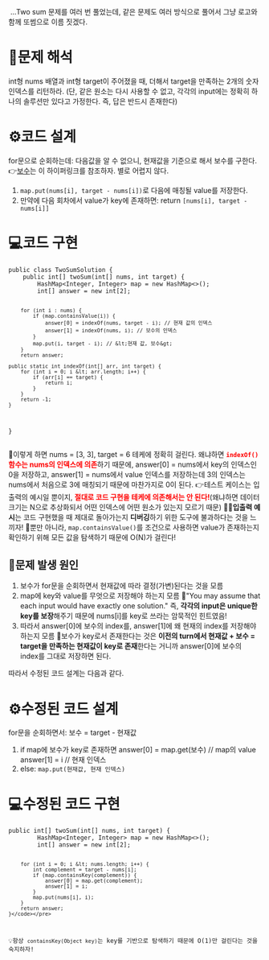 <p><img alt="" src="https://velog.velcdn.com/images/csj0209/post/e8cbcfb8-ae63-4075-a0a1-df26f43641c7/image.png" />
...Two sum 문제를 여러 번 풀었는데, 같은 문제도 여러 방식으로 풀어서 그냥 로고와 함께 또썸으로 이름 짓겠다.</p>
<h1 id="📜문제-해석">📜문제 해석</h1>
<p>int형 nums 배열과 int형 target이 주어졌을 때, 더해서 target을 만족하는 2개의 숫자 인덱스를 리턴하라.
(단, 같은 원소는 다시 사용할 수 없고, 각각의 input에는 정확히 하나의 솔루션만 있다고 가정한다. 즉, 답은 반드시 존재한다)</p>
<h1 id="⚙️코드-설계">⚙️코드 설계</h1>
<p>for문으로 순회하는데:
다음값을 알 수 없으니, 현재값을 기준으로 해서 보수를 구한다.
👉<a href="https://velog.io/@csj0209/LeetCodeTwo-Sum#%EB%B3%B4%EC%88%98complement%EB%9E%80">보수</a>는 이 하이퍼링크를 참조하자. 별로 어렵지 않다.</p>
<ol>
<li><code>map.put(nums[i], target - nums[i])</code>로 다음에 매칭될 value를 저장한다.</li>
<li>만약에 다음 회차에서 value가 key에 존재하면:
  return <code>[nums[i], target - nums[i]]</code></li>
</ol>
<h1 id="💻코드-구현">💻코드 구현</h1>
<pre><code class="language-java">public class TwoSumSolution {
    public int[] twoSum(int[] nums, int target) {
        HashMap&lt;Integer, Integer&gt; map = new HashMap&lt;&gt;();
        int[] answer = new int[2];

        for (int i : nums) {
            if (map.containsValue(i)) {
                answer[0] = indexOf(nums, target - i); // 현재 값의 인덱스
                answer[1] = indexOf(nums, i); // 보수의 인덱스
            }
            map.put(i, target - i); // &lt;현재 값, 보수&gt;
        }
        return answer;

    public static int indexOf(int[] arr, int target) {
        for (int i = 0; i &lt; arr.length; i++) {
            if (arr[i] == target) {
                return i;
            }
        }
        return -1;
    }
}</code></pre>
<p>🚩이렇게 하면 nums = [3, 3], target = 6 테케에 정확히 걸린다. 왜냐하면 <span style="color: red;"><strong><code>indexOf()</code> 함수는 nums의 인덱스에 의존</strong></span>하기 때문에, answer[0] = nums에서 key의 인덱스인 0을 저장하고, answer[1] = nums에서 value 인덱스를 저장하는데 3의 인덱스는 nums에서 처음으로 3에 매칭되기 때문에 마찬가지로 0이 된다.
👉테스트 케이스는 입출력의 예시일 뿐이지, <span style="color: red;"><strong>절대로 코드 구현을 테케에 의존해서는 안 된다!</strong></span>(왜냐하면 데이터 크기는 N으로 추상화되서 어떤 인덱스에 어떤 원소가 있는지 모르기 때문)
👨‍💻<strong>입출력 예시</strong>는 코드 구현했을 때 제대로 돌아가는지 <strong>디버깅</strong>하기 위한 도구에 불과하다는 것을 느끼자!
🚩뿐만 아니라, <code>map.containsValue()</code>를 조건으로 사용하면 value가 존재하는지 확인하기 위해 모든 값을 탐색하기 때문에 O(N)가 걸린다!</p>
<h2 id="🤔문제-발생-원인">🤔문제 발생 원인</h2>
<ol>
<li>보수가 for문을 순회하면서 현재값에 따라 결정(가변)된다는 것을 모름</li>
<li>map에 key와 value를 무엇으로 저장해야 하는지 모름
📜&quot;You may assume that each input would have exactly one solution.&quot; 즉, <strong>각각의 input은 unique한 key를 보장</strong>해주기 때문에 nums[i]를 key로 쓰라는 암묵적인 힌트였음!</li>
<li>따라서 answer[0]에 보수의 index를, answer[1]에 왜 현재의 index를 저장해야 하는지 모름
🔨보수가 key로서 존재한다는 것은 <strong>이전의 turn에서 현재값 + 보수 = target을 만족하는 현재값이 key로 존재</strong>한다는 거니까 answer[0]에 보수의 index를 그대로 저장하면 된다.</li>
</ol>
<p>따라서 수정된 코드 설계는 다음과 같다.</p>
<h1 id="⚙️수정된-코드-설계">⚙️수정된 코드 설계</h1>
<p>for문을 순회하면서:
보수 = target - 현재값</p>
<ol>
<li>if map에 보수가 key로 존재하면
answer[0] = map.get(보수) // map의 value
answer[1] = i // 현재 인덱스</li>
<li>else: <code>map.put(현재값, 현재 인덱스)</code></li>
</ol>
<h1 id="💻수정된-코드-구현">💻수정된 코드 구현</h1>
<pre><code class="language-java">public int[] twoSum(int[] nums, int target) {
        HashMap&lt;Integer, Integer&gt; map = new HashMap&lt;&gt;();
        int[] answer = new int[2];

        for (int i = 0; i &lt; nums.length; i++) {
            int complement = target - nums[i];
            if (map.containsKey(complement)) {
                answer[0] = map.get(complement);
                answer[1] = i;
            }
            map.put(nums[i], i);
        }
        return answer;
    }</code></pre>
<p>💡항상 <code>containsKey(Object key)</code>는 key를 기반으로 탐색하기 때문에 O(1)만 걸린다는 것을 숙지하자!</p>